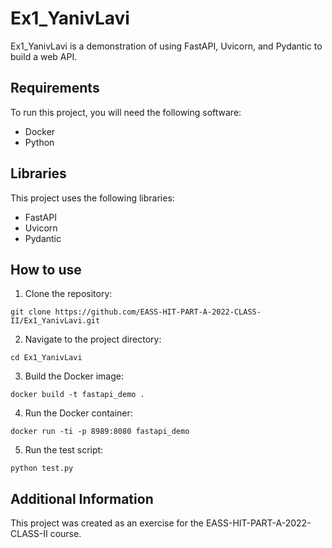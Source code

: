 # Ex1_YanivLavi

Ex1_YanivLavi is a demonstration of using FastAPI, Uvicorn, and Pydantic to build a web API.

## Requirements

To run this project, you will need the following software:

- Docker
- Python

## Libraries

This project uses the following libraries:

- FastAPI
- Uvicorn
- Pydantic

## How to use

1. Clone the repository:
```
git clone https://github.com/EASS-HIT-PART-A-2022-CLASS-II/Ex1_YanivLavi.git
```
2. Navigate to the project directory:
```
cd Ex1_YanivLavi
```
3. Build the Docker image:
```
docker build -t fastapi_demo .
```
4. Run the Docker container:
```
docker run -ti -p 8989:8080 fastapi_demo
```
5. Run the test script:
```
python test.py
```

## Additional Information

This project was created as an exercise for the EASS-HIT-PART-A-2022-CLASS-II course.
